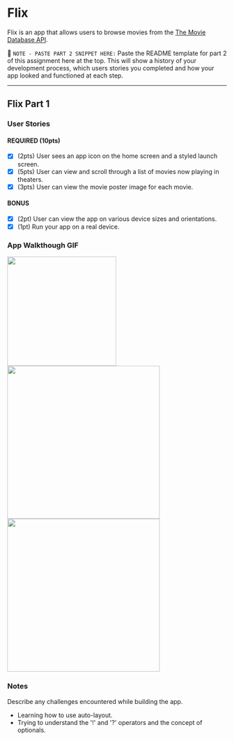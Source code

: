 # Flix

Flix is an app that allows users to browse movies from the [The Movie Database API](http://docs.themoviedb.apiary.io/#).

📝 `NOTE - PASTE PART 2 SNIPPET HERE:` Paste the README template for part 2 of this assignment here at the top. This will show a history of your development process, which users stories you completed and how your app looked and functioned at each step.

---

## Flix Part 1

### User Stories
#### REQUIRED (10pts)
- [x] (2pts) User sees an app icon on the home screen and a styled launch screen.
- [x] (5pts) User can view and scroll through a list of movies now playing in theaters.
- [x] (3pts) User can view the movie poster image for each movie.

#### BONUS
- [x] (2pt) User can view the app on various device sizes and orientations.
- [x] (1pt) Run your app on a real device.

### App Walkthough GIF
<img src="http://g.recordit.co/0xhXrrSVQV.gif" width=250><br>
<img src="http://g.recordit.co/nLqFCXzs6t.gif" width=350>
<img src="http://g.recordit.co/soYSpLkWCS.gif" width=350>

### Notes
Describe any challenges encountered while building the app.
- Learning how to use auto-layout.
- Trying to understand the '!' and '?' operators and the concept of optionals.
